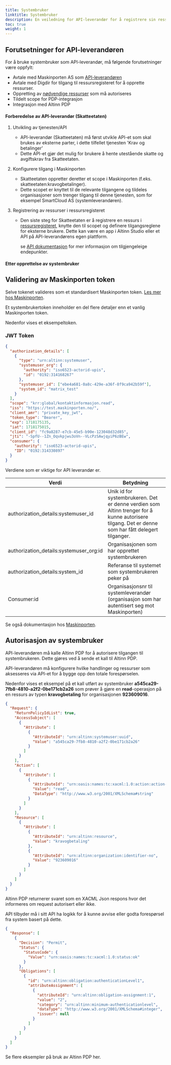 ```yaml
---
title: Systembruker
linktitle: Systembruker
description: En veiledning for API-leverandør for å registrere sin ressurs med Altinn og etablere systembrukerintegrasjonen.
toc: true
weight: 1
---
```


## Forutsetninger for API-leverandøren

For å bruke systembruker som API-leverandør, må følgende forutsetninger være oppfylt:

- Avtale med Maskinporten AS som [API-leverandøren](https://docs.digdir.no/docs/Maskinporten/maskinporten_guide_apitilbyder)
- Avtale med Digdir for tilgang til ressursregisteret for å opprette ressurser.
- Oppretting av [nødvendige ressurser](../../resource-owner/create-resource-resource-admin/) som må autoriseres
- Tildelt scope for PDP-integrasjon
- Integrasjon med Altinn PDP

#### Forberedelse av API-leverandør (Skatteetaten)

1.  Utvikling av tjenesten/API
    - API-leverandør (Skatteetaten) må først utvikle API-et som skal brukes av eksterne parter, i dette tilfellet tjenesten 'Krav og betalinger'
    - Dette API-et gjør det mulig for brukere å hente utestående skatte og avgiftskrav fra Skatteetaten.
2.  Konfigurere tilgang i Maskinporten
    - Skatteetaten oppretter deretter et scope i Maskinporten (f.eks. skatteetaten:kravogbetalinger).
    - Dette scopet er knyttet til de relevante tilgangene og tildeles organisasjoner som trenger tilgang til denne tjenesten, som for eksempel SmartCloud AS (systemleverandøren).
3.  Registrering av ressurser i ressursregisteret

    - Den siste steg for Skatteetaten er å registrere en ressurs i [ressursregisteret](../../../../api/resourceregistry/), knytte den til scopet og definere tilgangsreglene for eksterne brukere. Dette kan være en app i Altinn Studio eller et API på API-leverandørens egen plattform.

      se [API dokumentasjon](../../../../api/authentication/systemuserapi/) for mer informasjon om tilgjengeleige endepunkter.

#### Etter opprettelse av systembruker

## Validering av Maskinporten token

Selve tokenet valideres som et standardisert Maskinporten token. [Les mer hos Maskinporten](https://docs.digdir.no/docs/Maskinporten/maskinporten_guide_apitilbyder).

Et systembrukertoken inneholder en del flere detaljer enn et vanlig Maskinporten token.

Nedenfor vises et eksempeltoken.

### JWT Token

```json
{
  "authorization_details": [
    {
      "type": "urn:altinn:systemuser",
      "systemuser_org": {
        "authority": "iso6523-actorid-upis",
        "id": "0192:314168267"
      },
      "systemuser_id": ["ebe4a681-0a8c-429e-a36f-8f9ca942b59f"],
      "system_id": "matrix_test"
    }
  ],
  "scope": "krr:global/kontaktinformasjon.read",
  "iss": "https://test.maskinporten.no/",
  "client_amr": "private_key_jwt",
  "token_type": "Bearer",
  "exp": 1718175135,
  "iat": 1718175015,
  "client_id": "fc9a8287-e7cb-45e5-b90e-123048d32d85",
  "jti": "-SpfU--1Zn_Oqvkpjwu3oVn--VLcPzSAwjqyiP6zBEw",
  "consumer": {
    "authority": "iso6523-actorid-upis",
    "ID": "0192:314330897"
  }
}
```

Verdiene som er viktige for API leverandør er.

| Verdi                                   | Betydning                                                                                                                                         |
| --------------------------------------- | ------------------------------------------------------------------------------------------------------------------------------------------------- |
| authorization_details:systemuser_id     | Unik id for systembrukeren. Det er denne verdien som Altinn trenger for å kunne autorisere tilgang. Det er denne som har fått delegert tilganger. |
| authorization_details:systemuser_org:id | Organisasjonen som har opprettet systembrukeren                                                                                                   |
| authorization_details:system_id         | Referanse til systemet som systembrukeren peker på                                                                                                |
| Consumer:id                             | Organisasjonsnr til systemleverandør (organisasjon som har autentisert seg mot Maskinporten)                                                      |

Se også dokumentasjon hos [Maskinporten](https://docs.digdir.no/docs/Maskinporten/maskinporten_func_systembruker).

## Autorisasjon av systembruker

API-leverandøren må kalle Altinn PDP for å autorisere tilgangen til systembrukeren. Dette gjøres ved å sende et kall til Altinn PDP.

API-leverandøren må konfigurere hvilke handlinger og ressurser som aksesseres via API-et for å bygge opp den totale forespørselen.

Nedenfor vises et eksempel på et kall utført av systembruker **a545ca29-7fb8-4810-a2f2-0be171cb2a26** som prøver å gjøre en **read**-operasjon
på en ressurs av typen **kravogbetaling** for organisasjonen **923609016**.

```json
{
  "Request": {
    "ReturnPolicyIdList": true,
    "AccessSubject": [
      {
        "Attribute": [
          {
            "AttributeId": "urn:altinn:systemuser:uuid",
            "Value": "a545ca29-7fb8-4810-a2f2-0be171cb2a26"
          }
        ]
      }
    ],
    "Action": [
      {
        "Attribute": [
          {
            "AttributeId": "urn:oasis:names:tc:xacml:1.0:action:action-id",
            "Value": "read",
            "DataType": "http://www.w3.org/2001/XMLSchema#string"
          }
        ]
      }
    ],
    "Resource": [
      {
        "Attribute": [
          {
            "AttributeId": "urn:altinn:resource",
            "Value": "kravogbetaling"
          },
          {
            "AttributeId": "urn:altinn:organization:identifier-no",
            "Value": "923609016"
          }
        ]
      }
    ]
  }
}
```

Altinn PDP returnerer svaret som en XACML Json respons hvor det informeres om request autorisert eller ikke.

API tilbyder må i sitt API ha logikk for å kunne avvise eller godta forespørsel fra system basert på dette.

```json
{
  "Response": [
    {
      "Decision": "Permit",
      "Status": {
        "StatusCode": {
          "Value": "urn:oasis:names:tc:xacml:1.0:status:ok"
        }
      },
      "Obligations": [
        {
          "id": "urn:altinn:obligation:authenticationLevel1",
          "attributeAssignment": [
            {
              "attributeId": "urn:altinn:obligation-assignment:1",
              "value": "2",
              "category": "urn:altinn:minimum-authenticationlevel",
              "dataType": "http://www.w3.org/2001/XMLSchema#integer",
              "issuer": null
            }
          ]
        }
      ]
    }
  ]
}
```

Se flere eksempler på bruk av Altinn PDP her.
